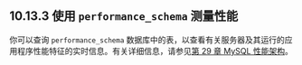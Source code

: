 ## 10.13.3 使用 `performance_schema` 测量性能

你可以查询 `performance_schema` 数据库中的表，以查看有关服务器及其运行的应用程序性能特征的实时信息。有关详细信息，请参见[第 29 章 MySQL 性能架构](#29-MySQL-性能架构)。